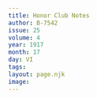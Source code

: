 ```yaml
---
title: Honor Club Notes
author: B-7542
issue: 25
volume: 4
year: 1917
month: 17
day: VI
tags:
layout: page.njk
image:
---
```



